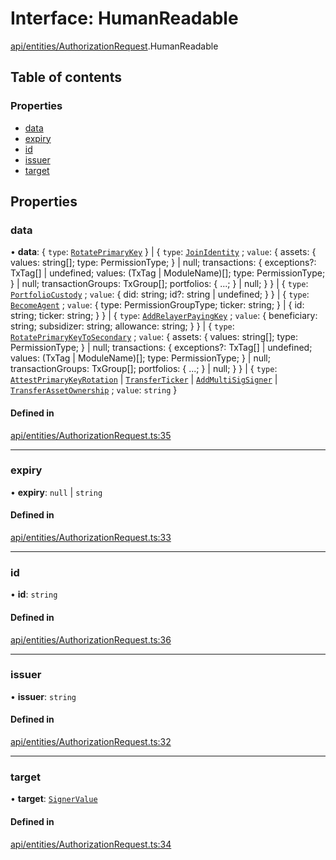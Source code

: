 # Interface: HumanReadable

[api/entities/AuthorizationRequest](../wiki/api.entities.AuthorizationRequest).HumanReadable

## Table of contents

### Properties

- [data](../wiki/api.entities.AuthorizationRequest.HumanReadable#data)
- [expiry](../wiki/api.entities.AuthorizationRequest.HumanReadable#expiry)
- [id](../wiki/api.entities.AuthorizationRequest.HumanReadable#id)
- [issuer](../wiki/api.entities.AuthorizationRequest.HumanReadable#issuer)
- [target](../wiki/api.entities.AuthorizationRequest.HumanReadable#target)

## Properties

### data

• **data**: { `type`: [`RotatePrimaryKey`](../wiki/types.AuthorizationType#rotateprimarykey)  } \| { `type`: [`JoinIdentity`](../wiki/types.AuthorizationType#joinidentity) ; `value`: { assets: { values: string[]; type: PermissionType; } \| null; transactions: { exceptions?: TxTag[] \| undefined; values: (TxTag \| ModuleName)[]; type: PermissionType; } \| null; transactionGroups: TxGroup[]; portfolios: { ...; } \| null; }  } \| { `type`: [`PortfolioCustody`](../wiki/types.AuthorizationType#portfoliocustody) ; `value`: { did: string; id?: string \| undefined; }  } \| { `type`: [`BecomeAgent`](../wiki/types.AuthorizationType#becomeagent) ; `value`: { type: PermissionGroupType; ticker: string; } \| { id: string; ticker: string; }  } \| { `type`: [`AddRelayerPayingKey`](../wiki/types.AuthorizationType#addrelayerpayingkey) ; `value`: { beneficiary: string; subsidizer: string; allowance: string; }  } \| { `type`: [`RotatePrimaryKeyToSecondary`](../wiki/types.AuthorizationType#rotateprimarykeytosecondary) ; `value`: { assets: { values: string[]; type: PermissionType; } \| null; transactions: { exceptions?: TxTag[] \| undefined; values: (TxTag \| ModuleName)[]; type: PermissionType; } \| null; transactionGroups: TxGroup[]; portfolios: { ...; } \| null; }  } \| { `type`: [`AttestPrimaryKeyRotation`](../wiki/types.AuthorizationType#attestprimarykeyrotation) \| [`TransferTicker`](../wiki/types.AuthorizationType#transferticker) \| [`AddMultiSigSigner`](../wiki/types.AuthorizationType#addmultisigsigner) \| [`TransferAssetOwnership`](../wiki/types.AuthorizationType#transferassetownership) ; `value`: `string`  }

#### Defined in

[api/entities/AuthorizationRequest.ts:35](https://github.com/PolymathNetwork/polymesh-sdk/blob/c6fe1be3/src/api/entities/AuthorizationRequest.ts#L35)

___

### expiry

• **expiry**: ``null`` \| `string`

#### Defined in

[api/entities/AuthorizationRequest.ts:33](https://github.com/PolymathNetwork/polymesh-sdk/blob/c6fe1be3/src/api/entities/AuthorizationRequest.ts#L33)

___

### id

• **id**: `string`

#### Defined in

[api/entities/AuthorizationRequest.ts:36](https://github.com/PolymathNetwork/polymesh-sdk/blob/c6fe1be3/src/api/entities/AuthorizationRequest.ts#L36)

___

### issuer

• **issuer**: `string`

#### Defined in

[api/entities/AuthorizationRequest.ts:32](https://github.com/PolymathNetwork/polymesh-sdk/blob/c6fe1be3/src/api/entities/AuthorizationRequest.ts#L32)

___

### target

• **target**: [`SignerValue`](../wiki/types.SignerValue)

#### Defined in

[api/entities/AuthorizationRequest.ts:34](https://github.com/PolymathNetwork/polymesh-sdk/blob/c6fe1be3/src/api/entities/AuthorizationRequest.ts#L34)

